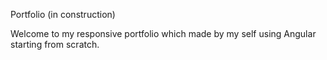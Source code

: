 Portfolio (in construction)

Welcome to my responsive portfolio which made by my self using Angular starting from scratch.
